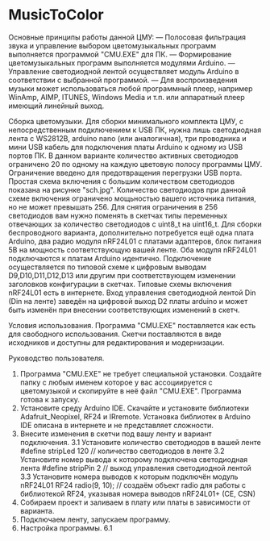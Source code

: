 # MusicToColor

Основные принципы работы данной ЦМУ:
— Полосовая фильтрация звука и управление выбором цветомузыкальных программ выполняется программой "CMU.EXE" для ПК.
— Формирование цветомузыкальных программ выполняется модулями Arduino.
— Управление светодиодной лентой осуществляет модуль Arduino в соответствии с выбранной программой.
— Для воспроизведения музыки может использоваться любой программный плеер, например WinAmp, AIMP, ITUNES, Windows Media и т.п. или аппаратный плеер имеющий линейный выход.

Сборка цветомузыки.
  Для сборки минимального комплекта ЦМУ, с непосредственным подключением к USB ПК, нужна лишь светодиодная лента с WS2812B, arduino nano (или аналогичная), три проводника и мини USB кабель для подключения платы Arduino к одному из USB портов ПК. В данном варианте количество активных светодиодов ограничено 20 по одному на каждую цветовую полосу программы ЦМУ. Ограничение введено для предотвращения перегрузки USB порта.
  Простая схема включения с большим количеством светодиодов показана на рисунке "sch.jpg". Количество светодиодов при данной схеме включения ограничено мощьностью вашего источника питания, но не может превышать 256. Для снятия ограничения в 256 светодиодов вам нужно поменять в скетчах типы переменных отвечающих за количество светодиодов с uint8_t на uint16_t. 
  Для сборки беспроводного варианта, дополнительно потребуется ещё одна плата Arduino, два радио модуля nRF24L01 с платами адаптеров, блок питания 5В на мощность соответствующую вашей ленте. Оба модуля nRF24L01 подключаются к платам Arduino идентично. Подключение осуществляется по типовой схеме к цифровым выводам D9,D10,D11,D12,D13 или другим при соответствующем изменении заголовков конфигурации в скетчах. Типовые схемы включения nRF24L01 есть в интернете. Вход управления светодиодной лентой Din (Din на ленте) заведён на цифровой выход D2 платы arduino и может быть изменён при внесении соответствующих изменений в скетч.

Условия использования.
Программа "CMU.EXE" поставляется как есть для свободного использования.
Скетчи поставляются в виде исходников и доступны для редактирования и модернизации.

Руководство пользователя.
  1. Программа "CMU.EXE" не требует специальной установки. Создайте папку с любым именем которое у вас ассоциируется с цветомузыкой и скопируйте в неё файл "CMU.EXE". Программа готова к запуску.
  2. Установите среду Arduino IDE. Скачайте и установите библиотеки Adafruit_Neopixel, RF24 и IRremote. Установка библиотек в Arduino IDE описана в интернете и не представляет сложности.
  3. Внесите изменения в скетчи под вашу ленту и вариант подключения.
      3.1 Установите количество светодиодов в вашей ленте 
              #define stripLed 120 // количество светодиодов в ленте
      3.2 Установите номер вывода к которому подключена светодиодная лента
              #define stripPin 2   // выход управления светодиодной лентой
      3.3 Установите номера выводов к которым подключён модуль nRF24L01
              RF24  radio(9, 10);  // создаём объект radio для работы с библиотекой RF24, указывая номера выводов nRF24L01+ (CE, CSN)
  4. Собираем проект и заливаем в плату или платы в зависимости от варианта.
  5. Подключаем ленту, запускаем программу.
  6. Настройка программы.
      6.1 

  



